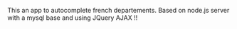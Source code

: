 This an app to autocomplete french departements. Based on node.js server with a mysql base and using JQuery AJAX !!